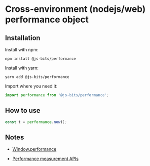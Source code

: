 # Cross-environment (nodejs/web) performance object

## Installation

Install with npm:

```
npm install @js-bits/performance
```

Install with yarn:

```
yarn add @js-bits/performance
```

Import where you need it:

```javascript
import performance from '@js-bits/performance';
```

## How to use

```javascript
const t = performance.now();
```

## Notes

- [Window.performance](https://developer.mozilla.org/en-US/docs/Web/API/Window/performance)

- [Performance measurement APIs](https://nodejs.org/api/perf_hooks.html)
